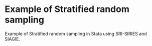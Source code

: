 # Example of Stratified random sampling
Example of Stratified random sampling in Stata using SRI-SIRIES and SIAGIE.
